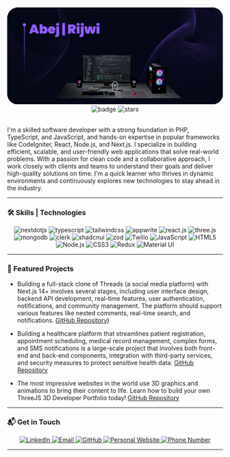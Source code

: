 <div align="center">
  <br />
    <a href="https://www.youtube.com/channel/UChz-VlXINivlDUpeOz9v5kg" target="_blank">
      <img src="banner.png" alt="Abej Rijwi" />
    </a>
  <br />
  <div>
    <img src="https://img.shields.io/github/followers/Abej-Rijwi?label=Followers&style=social" alt="badge" width="125" />
    <img src="https://img.shields.io/github/stars/Abej-Rijwi?label=GitHub%20Stars&style=social" alt="stars" width="150" />
  </div>
</div>

<br />

I'm a skilled software developer with a strong foundation in PHP, TypeScript, and JavaScript, and hands-on expertise in popular frameworks like CodeIgniter, React, Node.js, and Next.js. I specialize in building efficient, scalable, and user-friendly web applications that solve real-world problems. With a passion for clean code and a collaborative approach, I work closely with clients and teams to understand their goals and deliver high-quality solutions on time. I'm a quick learner who thrives in dynamic environments and continuously explores new technologies to stay ahead in the industry.

---

### 🛠️ Skills | Technologies

<div align="center">
    <img src="https://img.shields.io/badge/-Next_JS-4CAF50?style=for-the-badge&logoColor=white&logo=nextdotjs&color=4CAF50" alt="nextdotjs" />
    <img src="https://img.shields.io/badge/-TypeScript-FF9800?style=for-the-badge&logoColor=white&logo=typescript&color=FF9800" alt="typescript" />
    <img src="https://img.shields.io/badge/-Tailwind_CSS-03A9F4?style=for-the-badge&logoColor=white&logo=tailwindcss&color=03A9F4" alt="tailwindcss" />
    <img src="https://img.shields.io/badge/-Appwrite-9C27B0?style=for-the-badge&logoColor=white&logo=appwrite&color=9C27B0" alt="appwrite" />
    <img src="https://img.shields.io/badge/-React_JS-2196F3?style=for-the-badge&logoColor=white&logo=react&color=2196F3" alt="react.js" />
    <img src="https://img.shields.io/badge/-Three_JS-FFC107?style=for-the-badge&logoColor=white&logo=threedotjs&color=FFC107" alt="three.js" />
    <img src="https://img.shields.io/badge/-MongoDB-FF5722?style=for-the-badge&logoColor=white&logo=mongodb&color=FF5722" alt="mongodb" />
    <img src="https://img.shields.io/badge/-Clerk-673AB7?style=for-the-badge&logoColor=white&logo=clerk&color=673AB7" alt="clerk" />
    <img src="https://img.shields.io/badge/-Shadcn_UI-FF4081?style=for-the-badge&logoColor=white&logo=shadcnui&color=FF4081" alt="shadcnui" />
    <img src="https://img.shields.io/badge/-Zod-3F51B5?style=for-the-badge&logoColor=white&logo=zod&color=3F51B5" alt="zod" />
    <img src="https://img.shields.io/badge/Twilio-673AB7?style=for-the-badge&logo=twilio&logoColor=white" alt="Twilio" />
    <img src="https://img.shields.io/badge/JavaScript-FFEB3B?style=for-the-badge&logo=javascript&logoColor=black" alt="JavaScript" />
    <img src="https://img.shields.io/badge/HTML5-F44336?style=for-the-badge&logo=html5&logoColor=white" alt="HTML5" />
    <img src="https://img.shields.io/badge/Node.js-8BC34A?style=for-the-badge&logo=nodedotjs&logoColor=white" alt="Node.js" />
    <img src="https://img.shields.io/badge/CSS3-03A9F4?style=for-the-badge&logo=css3&logoColor=white" alt="CSS3" />
    <img src="https://img.shields.io/badge/Redux-9C27B0?style=for-the-badge&logo=redux&logoColor=white" alt="Redux" />
    <img src="https://img.shields.io/badge/MUI-009688?style=for-the-badge&logo=mui&logoColor=white" alt="Material UI" />
</div>

---

### 🚀 Featured Projects

- Building a full-stack clone of Threads (a social media platform) with Next.js 14+ involves several stages, including user interface design, backend API development, real-time features, user authentication, notifications, and community management. The platform should support various features like nested comments, real-time search, and notifications. [GitHub Repository](https://github.com/Abej-Rijwi/threads))

- Building a healthcare platform that streamlines patient registration, appointment scheduling, medical record management, complex forms, and SMS notifications is a large-scale project that involves both front-end and back-end components, integration with third-party services, and security measures to protect sensitive health data. [GitHub Repository](https://github.com/Abej-Rijwi/healthcare)
  
- The most impressive websites in the world use 3D graphics and animations to bring their content to life. Learn how to build your own ThreeJS 3D Developer Portfolio today! [GitHub Repository](https://github.com/Abej-Rijwi/portfolio)

---

### 📬 Get in Touch

<div align="center">
  <a href="https://www.linkedin.com/in/abej-rijwi/">
    <img src="https://img.shields.io/badge/LinkedIn-4C9CD6?style=for-the-badge&logo=linkedin&logoColor=white" alt="LinkedIn" />
  </a>
  <a href="mailto:abejrijwicareers@gmail.com">
    <img src="https://img.shields.io/badge/Gmail-FF6347?style=for-the-badge&logo=gmail&logoColor=white" alt="Email" />
  </a>
  <a href="https://github.com/Abej-Rijwi/">
    <img src="https://img.shields.io/badge/GitHub-4A4A4A?style=for-the-badge&logo=github&logoColor=white" alt="GitHub" />
  </a>
  <a href="https://portfolioreact-orcin-alpha.vercel.app/">
    <img src="https://img.shields.io/badge/Website-FF4500?style=for-the-badge&logo=Google-Chrome&logoColor=white" alt="Personal Website" />
  </a>
  <a href="tel:+919801272766">
    <img src="https://img.shields.io/badge/Phone-32CD32?style=for-the-badge&logo=phone&logoColor=white" alt="Phone Number" />
  </a>
</div>


---

